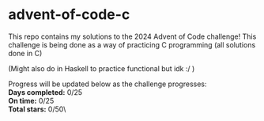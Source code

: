 # advent-of-code-c
This repo contains my solutions to the 2024 Advent of Code challenge!
This challenge is being done as a way of practicing C programming (all solutions done in C)

(Might also do in Haskell to practice functional but idk :/ )

Progress will be updated below as the challenge progresses:\
**Days completed:** 0/25\
    **On time:** 0/25\
**Total stars:** 0/50\
